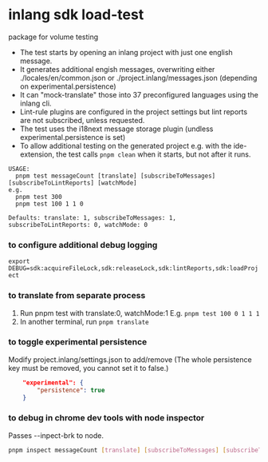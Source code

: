 # inlang sdk load-test
package for volume testing

- The test starts by opening an inlang project with just one english message.
- It generates additional engish messages, overwriting either ./locales/en/common.json
  or ./project.inlang/messages.json (depending on experimental.persistence)
- It can "mock-translate" those into 37 preconfigured languages using the inlang cli.
- Lint-rule plugins are configured in the project settings but lint reports are not subscribed, unless requested.
- The test uses the i18next message storage plugin (undless experimental.persistence is set)
- To allow additional testing on the generated project e.g. with the ide-extension, the test calls `pnpm clean` when it starts, but not after it runs.

```
USAGE:
  pnpm test messageCount [translate] [subscribeToMessages] [subscribeToLintReports] [watchMode]
e.g.
  pnpm test 300
  pnpm test 100 1 1 0

Defaults: translate: 1, subscribeToMessages: 1, subscribeToLintReports: 0, watchMode: 0
```

### to configure additional debug logging
`export DEBUG=sdk:acquireFileLock,sdk:releaseLock,sdk:lintReports,sdk:loadProject`

### to translate from separate process
1. Run pnpm test with translate:0, watchMode:1 E.g. `pnpm test 100 0 1 1 1`
2. In another terminal, run `pnpm translate`

### to toggle experimental persistence
Modify project.inlang/settings.json to add/remove (The whole persistence key must be removed, you cannot set it to false.)

```json
	"experimental": {
		"persistence": true
	}
```

### to debug in chrome dev tools with node inspector
Passes --inpect-brk to node.
```sh
pnpm inspect messageCount [translate] [subscribeToMessages] [subscribeToLintReports] [watchMode]
```
